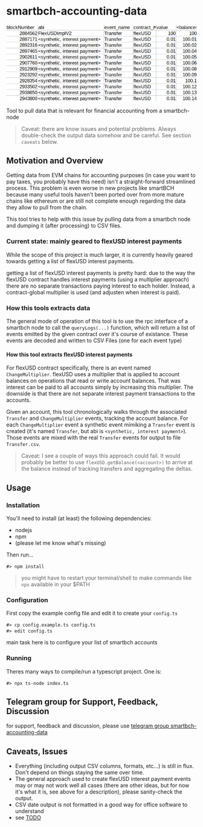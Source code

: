 # smartbch-accounting-data

![output teaser](doc/output_teaser.png)

Tool to pull data that is relevant for financial accounting from a smartbch-node

> Caveat: there are know issues and potential problems. Always double-check the output data somehow and be careful. See section `caveats` below.

## Motivation and Overview

Getting data from EVM chains for accounting purposes (in case you want to pay taxes, you probably have this need) isn't a straight-forward streamlined process. This problem is even worse in new projects like smartBCH because many useful tools haven't been ported over from more mature chains like ethereum or are still not complete enough regarding the data they allow to pull from the chain. 

This tool tries to help with this issue by pulling data from a smartbch node and dumping it (after processing) to CSV files.

### Current state: mainly geared to flexUSD interest payments

While the scope of this project is much larger, it is currently heavily geared towards getting a list of flexUSD interest payments.

getting a list of flexUSD interest payments is pretty hard: due to the way the flexUSD contract handles interest payments (using a multiplier approach) there are no separate transactions paying interest to each holder. Instead, a contract-global multiplier is used (and adjusten when interest is paid).

### How this tools extracts data

The general mode of operation of this tool is to use the rpc interface of a smartbch node to call the `queryLogs(...)` function, which will return a list of events emitted by the given contract over it's course of existance. These events are decoded and written to CSV Files (one for each event type)

#### How this tool extracts flexUSD interest payments

For flexUSD contract specifically, there is an event named `ChangeMultiplier`. flexUSD uses a multiplier that is applied to account balances on operations that read or write account balances. That was interest can be paid to all accounts simply by increasing this multiplier. The downside is that there are not separate interest payment transactions to the accounts.

Given an account, this tool chronologically walks through the associated `Transfer` and `ChangeMultiplier` events, tracking the account balance. For each `ChangeMultiplier` event a synthetic event mimiking a `Transfer` event is created (it's named `Transfer`, but abi is `<synthetic, interest payment>`). Those events are mixed with the real `Transfer` events for output to file `Transfer.csv`.

> Caveat: I see a couple of ways this approach could fail. It would probably be better to use `flexUSD.getBalance(<account>)` to arrive at the balance instead of tracking transfers and aggregating the deltas.

## Usage

### Installation

You'll need to install (at least) the following dependencies:
  
  * nodejs
  * npm
  * (please let me know what's missing)

Then run...

```
#> npm install
```

> you might have to restart your terminal/shell to make commands like `npx` available in your $PATH

### Configuration

First copy the example config file and edit it to create your `config.ts`

```
#> cp config.example.ts config.ts
#> edit config.ts
```

main task here is to configure your list of smartbch accounts

### Running

Theres many ways to compile/run a typescript project. One is:

```
#> npx ts-node index.ts 
```

## Telegram group for Support, Feedback, Discussion

for support, feedback and discussion, please use [telegram group smartbch-accounting-data](https://t.me/smartbch_accounting_data)

## Caveats, Issues

 * Everything (including output CSV columns, formats, etc...) is still in flux. Don't depend on things staying the same over time.
 * The general approach used to create flexUSD interest payment events may or may not work well all cases (there are other ideas, but for now it's what it is, see above for a description), please sanity-check the output.
 * CSV date output is not formatted in a good way for office software to understand
 * see [TODO](TODO)

